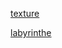 [texture](https://manon-vb.github.io/vr/demoVR.html)

[labyrinthe](https://manon-vb.github.io/vr/labyrinthe.html)
